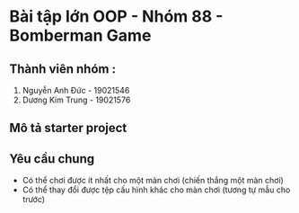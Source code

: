 # Bài tập lớn OOP - Nhóm 88 - Bomberman Game 

## Thành viên nhóm :
1. Nguyễn Anh Đức - 19021546
2. Dương Kim Trung - 19021576

## Mô tả starter project

## Yêu cầu chung
- Có thể chơi được ít nhất cho một màn chơi (chiến thắng một màn chơi)
- Có thể thay đổi được tệp cấu hình khác cho màn chơi (tương tự mẫu cho trước)

